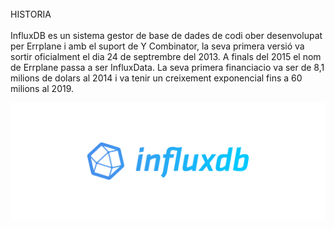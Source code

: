 <br>
HISTORIA
<br>
<br>
InfluxDB es un sistema gestor de base de dades de codi ober desenvolupat per Errplane i amb el suport de Y Combinator, la seva primera versió va sortir oficialment el dia 24 de septrembre del 2013. A finals del 2015 el nom de Errplane passa a ser InfluxData.
La seva primera financiacio va ser de 8,1 milions de dolars al 2014 i va tenir un creixement exponencial fins a 60 milions al 2019.


![Historia](Imatges/historia.png)
